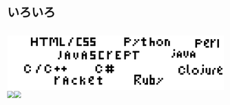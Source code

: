 <h1>いろいろ</h1>
<br>
<a herf="https://applemango.github.io/applemango/"><img src="docs/img/New Piskel.png" title="lang list"></a>
<a href="https://github.com/anuraghazra/github-readme-stats" style="display: flex;"><img align="center" src="https://github-readme-stats.vercel.app/api?username=applemango&show_icons=true&theme=vue" /><img align="center" src="https://github-readme-stats.vercel.app/api/top-langs/?username=applemango&langs_count=10&layout=compact" /></a>

